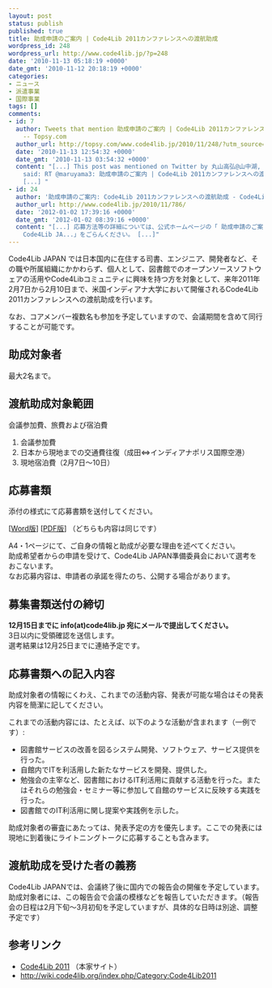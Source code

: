 ```yaml
---
layout: post
status: publish
published: true
title: 助成申請のご案内 | Code4Lib 2011カンファレンスへの渡航助成
wordpress_id: 248
wordpress_url: http://www.code4lib.jp/?p=248
date: '2010-11-13 05:18:19 +0000'
date_gmt: '2010-11-12 20:18:19 +0000'
categories:
- ニュース
- 派遣事業
- 国際事業
tags: []
comments:
- id: 7
  author: Tweets that mention 助成申請のご案内 | Code4Lib 2011カンファレンスへの渡航助成 - Code4Lib JAPAN
    -- Topsy.com
  author_url: http://topsy.com/www.code4lib.jp/2010/11/248/?utm_source=pingback&amp;utm_campaign=L2
  date: '2010-11-13 12:54:32 +0000'
  date_gmt: '2010-11-13 03:54:32 +0000'
  content: "[...] This post was mentioned on Twitter by 丸山高弘@山中湖, shibure. shibure
    said: RT @maruyama3: 助成申請のご案内 | Code4Lib 2011カンファレンスへの渡航助成 - Code4Lib JAPAN http://htn.to/nezwxB
    [...] "
- id: 24
  author: '助成申請のご案内: Code4Lib 2011カンファレンスへの渡航助成 - Code4Lib JAPAN'
  author_url: http://www.code4lib.jp/2010/11/786/
  date: '2012-01-02 17:39:16 +0000'
  date_gmt: '2012-01-02 08:39:16 +0000'
  content: "[...] 応募方法等の詳細については、公式ホームページの「 助成申請のご案内 | Code4Lib 2011カンファレンスへの渡航助成 &#8211;
    Code4Lib JA...」をごらんください。 [...]"
---
```

<p>Code4Lib JAPAN では日本国内に在住する司書、エンジニア、開発者など、その職や所属組織にかかわらず、個人として、図書館でのオープンソースソフトウェアの活用やCode4Libコミュニティに興味を持つ方を対象として、来年2011年2月7日から2月10日まで、米国インディアナ大学において開催されるCode4Lib 2011カンファレンスへの渡航助成を行います。</p>
<p><!--more--></p>
<p>なお、コアメンバー複数名も参加を予定していますので、会議期間を含めて同行することが可能です。</p>
<h2>助成対象者</h2>
<p>最大2名まで。</p>
<h2>渡航助成対象範囲</h2>
<p>会議参加費、旅費および宿泊費</p>
<ol>
<li>会議参加費</li>
<li>日本から現地までの交通費往復（成田&hArr;インディアナポリス国際空港）</li>
<li>現地宿泊費（2月7日～10日）</li>
</ol>
<h2>応募書類</h2>
<p>添付の様式にて応募書類を送付してください。</p>
<p>[<a href="http://code4libjp.sakura.ne.jp/www.code4lib.jp/wp-content/uploads/2010/11/code4lib2011-travel-support2.doc">Word版</a>]  [<a href="http://code4libjp.sakura.ne.jp/www.code4lib.jp/wp-content/uploads/2010/11/code4lib2011-travel-support2.pdf">PDF版</a>]  （どちらも内容は同じです）</p>
<p>A4・1ページにて、ご自身の情報と助成が必要な理由を述べてください。<br />
助成希望者からの申請を受けて、Code4Lib JAPAN準備委員会において選考をおこないます。<br />
なお応募内容は、申請者の承諾を得たのち、公開する場合があります。</p>
<h2>募集書類送付の締切</h2>
<p><strong>12月15日までに info(at)code4lib.jp 宛にメールで提出してください。</strong><br />
3日以内に受領確認を送信します。<br />
選考結果は12月25日までに連絡予定です。</p>
<h2>応募書類への記入内容</h2>
<p>助成対象者の情報にくわえ、これまでの活動内容、発表が可能な場合はその発表内容を簡潔に記してください。</p>
<p>これまでの活動内容には、たとえば、以下のような活動が含まれます（一例です）:</p>
<ul>
<li>図書館サービスの改善を図るシステム開発、ソフトウェア、サービス提供を行った。</li>
<li>自館内でITを利活用した新たなサービスを開発、提供した。</li>
<li>勉強会の主宰など、図書館におけるIT利活用に貢献する活動を行った。またはそれらの勉強会・セミナー等に参加して自館のサービスに反映する実践を行った。</li>
<li>図書館でのIT利活用に関し提案や実践例を示した。</li>
</ul>
<p>助成対象者の審査にあたっては、発表予定の方を優先します。ここでの発表には現地に到着後にライトニングトークに応募することも含みます。</p>
<h2>渡航助成を受けた者の義務</h2>
<p>Code4Lib JAPANでは、会議終了後に国内での報告会の開催を予定しています。助成対象者には、この報告会で会議の模様などを報告していただきます。（報告会の日程は2月下旬～3月初旬を予定していますが、具体的な日時は別途、調整予定です）</p>
<h2>参考リンク</h2>
<ul>
<li><a href="http://code4lib.org/conference/2011/">Code4Lib 2011</a> （本家サイト）</li>
<li><a href="http://wiki.code4lib.org/index.php/Category:Code4Lib2011">http://wiki.code4lib.org/index.php/Category:Code4Lib2011</a></li>
</ul>
